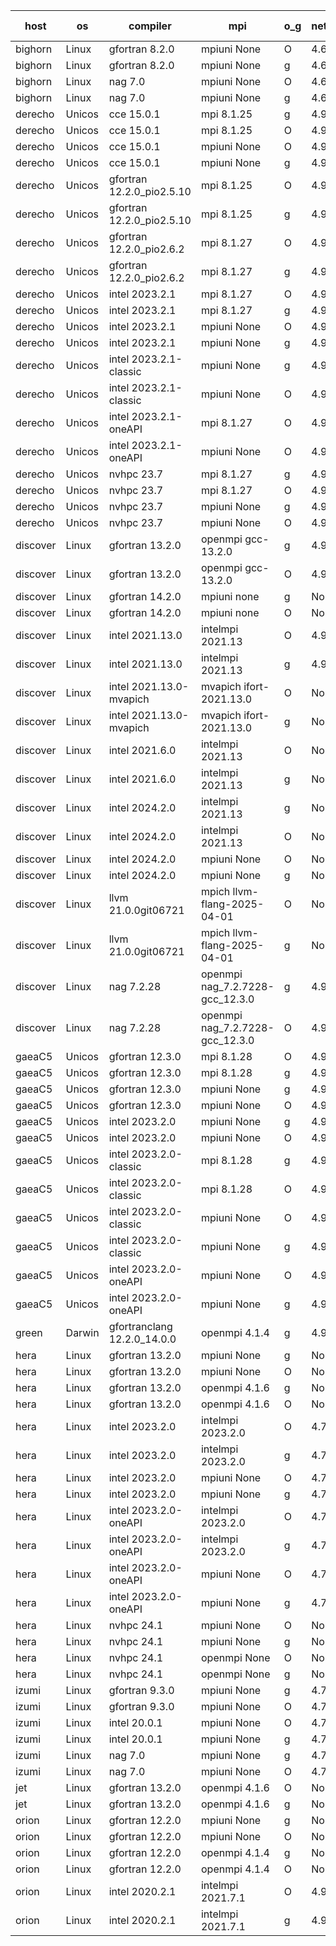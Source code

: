 

| host     | os       | compiler                              | mpi                      | o_g        | netcdf        | build       | u_pass          | u_fail          | s_pass            | s_fail            | e_pass             | e_fail             | nuopc_pass       | nuopc_fail       | artifacts link          |
|----------|----------|---------------------------------------|--------------------------|------------|---------------|-------------|-----------------|-----------------|-------------------|-------------------|--------------------|--------------------|------------------|------------------|-------------------------|
| bighorn | Linux | gfortran 8.2.0 | mpiuni None  | O | 4.6.1  | PASS | 12559 | 0 | 9 | 0 | 42 | 0 | None | None | <a href="https://github.com/esmf-org/esmf-test-artifacts/tree/eb31428ad50be097593896e98a5418555c1c1c7d/develop/gfortran/8.2.0/O/mpiuni/None" target="_blank">eb31428</a> | 
| bighorn | Linux | gfortran 8.2.0 | mpiuni None  | g | 4.6.1  | PASS | 12559 | 0 | 9 | 0 | 42 | 0 | None | None | <a href="https://github.com/esmf-org/esmf-test-artifacts/tree/d81d52dcb840df0ccc9320de6799931f6c8cc408/develop/gfortran/8.2.0/g/mpiuni/None" target="_blank">d81d52d</a> | 
| bighorn | Linux | nag 7.0 | mpiuni None  | O | 4.6.1  | PASS | 12559 | 0 | 9 | 0 | 42 | 0 | None | None | <a href="https://github.com/esmf-org/esmf-test-artifacts/tree/f68dfe8b1514b82795fa1e8ac2f568a521516981/develop/nag/7.0/O/mpiuni/None" target="_blank">f68dfe8</a> | 
| bighorn | Linux | nag 7.0 | mpiuni None  | g | 4.6.1  | PASS | 12559 | 0 | 9 | 0 | 42 | 0 | None | None | <a href="https://github.com/esmf-org/esmf-test-artifacts/tree/e215fafcb8b7445cc2e4ad978224957f7122afda/develop/nag/7.0/g/mpiuni/None" target="_blank">e215faf</a> | 
| derecho | Unicos | cce 15.0.1 | mpi 8.1.25  | g | 4.9.2  | PASS | 14029 | 199 | 51 | 0 | 80 | 0 | 57 | 0 | <a href="https://github.com/esmf-org/esmf-test-artifacts/tree/a05e7359266c8c24df73ccacc9b93496cdb12ca5/develop/cce/15.0.1/g/mpi/8.1.25" target="_blank">a05e735</a> | 
| derecho | Unicos | cce 15.0.1 | mpi 8.1.25  | O | 4.9.2  | PASS | None | None | None | None | None | None | None | None | <a href="https://github.com/esmf-org/esmf-test-artifacts/tree/a81b3143dac72d577038656835200cbd76f4d5a8/develop/cce/15.0.1/O/mpi/8.1.25" target="_blank">a81b314</a> | 
| derecho | Unicos | cce 15.0.1 | mpiuni None  | O | 4.9.2  | PASS | 12323 | 236 | 9 | 0 | 42 | 0 | None | None | <a href="https://github.com/esmf-org/esmf-test-artifacts/tree/c3e4aacb1d7def5f6f73057ea8756b14e98ee4fe/develop/cce/15.0.1/O/mpiuni/None" target="_blank">c3e4aac</a> | 
| derecho | Unicos | cce 15.0.1 | mpiuni None  | g | 4.9.2  | PASS | 12482 | 77 | 9 | 0 | 42 | 0 | None | None | <a href="https://github.com/esmf-org/esmf-test-artifacts/tree/7b3ccb9bd3f7163985281aea016f662fd3600dc2/develop/cce/15.0.1/g/mpiuni/None" target="_blank">7b3ccb9</a> | 
| derecho | Unicos | gfortran 12.2.0_pio2.5.10 | mpi 8.1.25  | O | 4.9.2  | PASS | None | None | None | None | None | None | None | None | <a href="https://github.com/esmf-org/esmf-test-artifacts/tree/62cfb99c012e70e798496757d506f54d383b83ca/develop/gfortran/12.2.0_pio2.5.10/O/mpi/8.1.25" target="_blank">62cfb99</a> | 
| derecho | Unicos | gfortran 12.2.0_pio2.5.10 | mpi 8.1.25  | g | 4.9.2  | PASS | None | None | None | None | None | None | None | None | <a href="https://github.com/esmf-org/esmf-test-artifacts/tree/fccb490f82e4c1cf698ff69373389356d618c45c/develop/gfortran/12.2.0_pio2.5.10/g/mpi/8.1.25" target="_blank">fccb490</a> | 
| derecho | Unicos | gfortran 12.2.0_pio2.6.2 | mpi 8.1.27  | O | 4.9.2  | PASS | None | None | None | None | None | None | None | None | <a href="https://github.com/esmf-org/esmf-test-artifacts/tree/7201672ac785dd9ec9a9cc3a8167ce5453a163c9/develop/gfortran/12.2.0_pio2.6.2/O/mpi/8.1.27" target="_blank">7201672</a> | 
| derecho | Unicos | gfortran 12.2.0_pio2.6.2 | mpi 8.1.27  | g | 4.9.2  | PASS | 14228 | 0 | 51 | 0 | 80 | 0 | 57 | 0 | <a href="https://github.com/esmf-org/esmf-test-artifacts/tree/1b0e89de1b482b4af477b1fe59711f3f330b56d0/develop/gfortran/12.2.0_pio2.6.2/g/mpi/8.1.27" target="_blank">1b0e89d</a> | 
| derecho | Unicos | intel 2023.2.1 | mpi 8.1.27  | O | 4.9.2  | PASS | None | None | None | None | None | None | None | None | <a href="https://github.com/esmf-org/esmf-test-artifacts/tree/6945319c0193c4ece089e8313f2d2d3b9067664b/develop/intel/2023.2.1/O/mpi/8.1.27" target="_blank">6945319</a> | 
| derecho | Unicos | intel 2023.2.1 | mpi 8.1.27  | g | 4.9.2  | PASS | 14228 | 0 | 51 | 0 | 80 | 0 | 58 | 0 | <a href="https://github.com/esmf-org/esmf-test-artifacts/tree/c64d7bc2b722b3bf31597eabc5ec205d0a5ee815/develop/intel/2023.2.1/g/mpi/8.1.27" target="_blank">c64d7bc</a> | 
| derecho | Unicos | intel 2023.2.1 | mpiuni None  | O | 4.9.2  | PASS | 12559 | 0 | 9 | 0 | 42 | 0 | None | None | <a href="https://github.com/esmf-org/esmf-test-artifacts/tree/5cd8c36af259fc88aa8d8d3ddbf3b72e9c56288c/develop/intel/2023.2.1/O/mpiuni/None" target="_blank">5cd8c36</a> | 
| derecho | Unicos | intel 2023.2.1 | mpiuni None  | g | 4.9.2  | PASS | 12559 | 0 | 9 | 0 | 42 | 0 | None | None | <a href="https://github.com/esmf-org/esmf-test-artifacts/tree/a47470100e9434982afd2bd5a0103a273e2be7d0/develop/intel/2023.2.1/g/mpiuni/None" target="_blank">a474701</a> | 
| derecho | Unicos | intel 2023.2.1-classic | mpiuni None  | g | 4.9.2  | PASS | 12559 | 0 | 9 | 0 | 42 | 0 | None | None | <a href="https://github.com/esmf-org/esmf-test-artifacts/tree/8273833d5d1df9eb33afcba02e52551f7903e137/develop/intel/2023.2.1-classic/g/mpiuni/None" target="_blank">8273833</a> | 
| derecho | Unicos | intel 2023.2.1-classic | mpiuni None  | O | 4.9.2  | PASS | 12559 | 0 | 9 | 0 | 42 | 0 | None | None | <a href="https://github.com/esmf-org/esmf-test-artifacts/tree/a081c3bf406d422f011e0ff70a0b639c5c64e03a/develop/intel/2023.2.1-classic/O/mpiuni/None" target="_blank">a081c3b</a> | 
| derecho | Unicos | intel 2023.2.1-oneAPI | mpi 8.1.27  | O | 4.9.2  | PASS | None | None | None | None | None | None | None | None | <a href="https://github.com/esmf-org/esmf-test-artifacts/tree/549d06ee762d3c7b1a95ef5f25891fba435f6b7d/develop/intel/2023.2.1-oneAPI/O/mpi/8.1.27" target="_blank">549d06e</a> | 
| derecho | Unicos | intel 2023.2.1-oneAPI | mpiuni None  | O | 4.9.2  | PASS | 12559 | 0 | 9 | 0 | 42 | 0 | None | None | <a href="https://github.com/esmf-org/esmf-test-artifacts/tree/90d97307742458f7fcd8acf61256b736786ea340/develop/intel/2023.2.1-oneAPI/O/mpiuni/None" target="_blank">90d9730</a> | 
| derecho | Unicos | nvhpc 23.7 | mpi 8.1.27  | g | 4.9.2  | PASS | None | None | None | None | None | None | None | None | <a href="https://github.com/esmf-org/esmf-test-artifacts/tree/f071015fe77c0b61ac81845c2cd13cc875b79326/develop/nvhpc/23.7/g/mpi/8.1.27" target="_blank">f071015</a> | 
| derecho | Unicos | nvhpc 23.7 | mpi 8.1.27  | O | 4.9.2  | PASS | None | None | None | None | None | None | None | None | <a href="https://github.com/esmf-org/esmf-test-artifacts/tree/c6a53301322ce530e4d0bf04e2307048455e9bac/develop/nvhpc/23.7/O/mpi/8.1.27" target="_blank">c6a5330</a> | 
| derecho | Unicos | nvhpc 23.7 | mpiuni None  | g | 4.9.2  | PASS | 12559 | 0 | 9 | 0 | 42 | 0 | None | None | <a href="https://github.com/esmf-org/esmf-test-artifacts/tree/3dc8f94b3de131f70741de638da62f356617d56b/develop/nvhpc/23.7/g/mpiuni/None" target="_blank">3dc8f94</a> | 
| derecho | Unicos | nvhpc 23.7 | mpiuni None  | O | 4.9.2  | PASS | 12559 | 0 | 9 | 0 | 42 | 0 | None | None | <a href="https://github.com/esmf-org/esmf-test-artifacts/tree/366ad1df67fb12904acfab34074f6fd676516b67/develop/nvhpc/23.7/O/mpiuni/None" target="_blank">366ad1d</a> | 
| discover | Linux | gfortran 13.2.0 | openmpi gcc-13.2.0  | g | 4.9.2  | PASS | 14228 | 0 | 51 | 0 | 80 | 0 | 57 | 0 | <a href="https://github.com/esmf-org/esmf-test-artifacts/tree/7c8ddcaabe26bfd6224727c10d39b6efdc429fa6/develop/gfortran/13.2.0/g/openmpi/gcc-13.2.0" target="_blank">7c8ddca</a> | 
| discover | Linux | gfortran 13.2.0 | openmpi gcc-13.2.0  | O | 4.9.2  | PASS | 14228 | 0 | 51 | 0 | 80 | 0 | 57 | 0 | <a href="https://github.com/esmf-org/esmf-test-artifacts/tree/e6a393afaae26d7482c13b7460398dd45078e415/develop/gfortran/13.2.0/O/openmpi/gcc-13.2.0" target="_blank">e6a393a</a> | 
| discover | Linux | gfortran 14.2.0 | mpiuni none  | g | None  | PASS | 12559 | 0 | 9 | 0 | 42 | 0 | None | None | <a href="https://github.com/esmf-org/esmf-test-artifacts/tree/f62826eab471a2f27936c095bea7704fff279112/develop/gfortran/14.2.0/g/mpiuni/none" target="_blank">f62826e</a> | 
| discover | Linux | gfortran 14.2.0 | mpiuni none  | O | None  | PASS | 12559 | 0 | 9 | 0 | 42 | 0 | None | None | <a href="https://github.com/esmf-org/esmf-test-artifacts/tree/6b4515e2a9faca68be527605c9057803185ea270/develop/gfortran/14.2.0/O/mpiuni/none" target="_blank">6b4515e</a> | 
| discover | Linux | intel 2021.13.0 | intelmpi 2021.13  | O | 4.9.2  | PASS | 14228 | 0 | 51 | 0 | 80 | 0 | 57 | 0 | <a href="https://github.com/esmf-org/esmf-test-artifacts/tree/4ab82d49c6594e1189ece9d2c64ab0ac656a7a08/develop/intel/2021.13.0/O/intelmpi/2021.13" target="_blank">4ab82d4</a> | 
| discover | Linux | intel 2021.13.0 | intelmpi 2021.13  | g | 4.9.2  | PASS | 14228 | 0 | 51 | 0 | 80 | 0 | 57 | 0 | <a href="https://github.com/esmf-org/esmf-test-artifacts/tree/4f5309ccbd10826c8e63ab7aed7481ee44b90def/develop/intel/2021.13.0/g/intelmpi/2021.13" target="_blank">4f5309c</a> | 
| discover | Linux | intel 2021.13.0-mvapich | mvapich ifort-2021.13.0  | O | None  | PASS | 14228 | 0 | 51 | 0 | 80 | 0 | 57 | 0 | <a href="https://github.com/esmf-org/esmf-test-artifacts/tree/25fae611d67c1898d2be69d7df10212d26fe6e22/develop/intel/2021.13.0-mvapich/O/mvapich/ifort-2021.13.0" target="_blank">25fae61</a> | 
| discover | Linux | intel 2021.13.0-mvapich | mvapich ifort-2021.13.0  | g | None  | PASS | 14228 | 0 | 51 | 0 | 80 | 0 | 57 | 0 | <a href="https://github.com/esmf-org/esmf-test-artifacts/tree/bdca6bc59e80f1e78a8f0c7b575fd589bb750292/develop/intel/2021.13.0-mvapich/g/mvapich/ifort-2021.13.0" target="_blank">bdca6bc</a> | 
| discover | Linux | intel 2021.6.0 | intelmpi 2021.13  | O | None  | PASS | 14228 | 0 | 51 | 0 | 80 | 0 | 57 | 0 | <a href="https://github.com/esmf-org/esmf-test-artifacts/tree/e6a9f6ab975c453f18e26d285980bd63a3469904/develop/intel/2021.6.0/O/intelmpi/2021.13" target="_blank">e6a9f6a</a> | 
| discover | Linux | intel 2021.6.0 | intelmpi 2021.13  | g | None  | PASS | 14228 | 0 | 51 | 0 | 80 | 0 | 57 | 0 | <a href="https://github.com/esmf-org/esmf-test-artifacts/tree/e6539b9ce8924fa81f92587d154ea7f757d35d4a/develop/intel/2021.6.0/g/intelmpi/2021.13" target="_blank">e6539b9</a> | 
| discover | Linux | intel 2024.2.0 | intelmpi 2021.13  | g | None  | PASS | 14227 | 1 | 51 | 0 | 80 | 0 | 57 | 0 | <a href="https://github.com/esmf-org/esmf-test-artifacts/tree/a16143749deb9feb9ad27b224930f14b65cdd2a9/develop/intel/2024.2.0/g/intelmpi/2021.13" target="_blank">a161437</a> | 
| discover | Linux | intel 2024.2.0 | intelmpi 2021.13  | O | None  | PASS | 14228 | 0 | 51 | 0 | 80 | 0 | 57 | 0 | <a href="https://github.com/esmf-org/esmf-test-artifacts/tree/1524a439c85bb5cb78481af1b4c5c12c7fca8a60/develop/intel/2024.2.0/O/intelmpi/2021.13" target="_blank">1524a43</a> | 
| discover | Linux | intel 2024.2.0 | mpiuni None  | O | None  | PASS | 12559 | 0 | 9 | 0 | 42 | 0 | None | None | <a href="https://github.com/esmf-org/esmf-test-artifacts/tree/d6b8c60487be4bb946bfe2fdcb284197a44a8269/develop/intel/2024.2.0/O/mpiuni/None" target="_blank">d6b8c60</a> | 
| discover | Linux | intel 2024.2.0 | mpiuni None  | g | None  | PASS | 12558 | 1 | 9 | 0 | 42 | 0 | None | None | <a href="https://github.com/esmf-org/esmf-test-artifacts/tree/bce21ec18d3f098f99bdba73c5d30c5335cefb20/develop/intel/2024.2.0/g/mpiuni/None" target="_blank">bce21ec</a> | 
| discover | Linux | llvm 21.0.0git06721 | mpich llvm-flang-2025-04-01  | O | None  | PASS | None | None | None | None | None | None | None | None | <a href="https://github.com/esmf-org/esmf-test-artifacts/tree/d7b51724904b4ad81933c9e6bb9028927642efb6/develop/llvm/21.0.0git06721/O/mpich/llvm-flang-2025-04-01" target="_blank">d7b5172</a> | 
| discover | Linux | llvm 21.0.0git06721 | mpich llvm-flang-2025-04-01  | g | None  | PASS | None | None | None | None | None | None | None | None | <a href="https://github.com/esmf-org/esmf-test-artifacts/tree/38b54faebcfa01a7e77ded4528d63c5bf5c4b874/develop/llvm/21.0.0git06721/g/mpich/llvm-flang-2025-04-01" target="_blank">38b54fa</a> | 
| discover | Linux | nag 7.2.28 | openmpi nag_7.2.7228-gcc_12.3.0  | g | 4.9.2  | PASS | None | None | None | None | None | None | None | None | <a href="https://github.com/esmf-org/esmf-test-artifacts/tree/46f0e8de93420c5e945ad79b706848a38d465a1e/develop/nag/7.2.28/g/openmpi/nag_7.2.7228-gcc_12.3.0" target="_blank">46f0e8d</a> | 
| discover | Linux | nag 7.2.28 | openmpi nag_7.2.7228-gcc_12.3.0  | O | 4.9.2  | PASS | 14228 | 0 | 51 | 0 | 80 | 0 | 56 | 1 | <a href="https://github.com/esmf-org/esmf-test-artifacts/tree/a167a1d2973492f02bc899081594557ed3e38e22/develop/nag/7.2.28/O/openmpi/nag_7.2.7228-gcc_12.3.0" target="_blank">a167a1d</a> | 
| gaeaC5 | Unicos | gfortran 12.3.0 | mpi 8.1.28  | O | 4.9.0  | PASS | None | None | None | None | None | None | None | None | <a href="https://github.com/esmf-org/esmf-test-artifacts/tree/f4f5e047bd991134b536febc68d905fd66143ee1/develop/gfortran/12.3.0/O/mpi/8.1.28" target="_blank">f4f5e04</a> | 
| gaeaC5 | Unicos | gfortran 12.3.0 | mpi 8.1.28  | g | 4.9.0  | PASS | 14228 | 0 | 51 | 0 | 80 | 0 | 57 | 0 | <a href="https://github.com/esmf-org/esmf-test-artifacts/tree/0ed908f1effc60e0590d423bb5eb96f1e8b3bd98/develop/gfortran/12.3.0/g/mpi/8.1.28" target="_blank">0ed908f</a> | 
| gaeaC5 | Unicos | gfortran 12.3.0 | mpiuni None  | g | 4.9.0  | PASS | None | None | None | None | None | None | None | None | <a href="https://github.com/esmf-org/esmf-test-artifacts/tree/5a203e0d9859c812d19530e9c3b29216dcbf03e0/develop/gfortran/12.3.0/g/mpiuni/None" target="_blank">5a203e0</a> | 
| gaeaC5 | Unicos | gfortran 12.3.0 | mpiuni None  | O | 4.9.0  | PASS | None | None | None | None | None | None | None | None | <a href="https://github.com/esmf-org/esmf-test-artifacts/tree/7acc7f8a1d4a1f261094e568e64202b0b5d2d2c5/develop/gfortran/12.3.0/O/mpiuni/None" target="_blank">7acc7f8</a> | 
| gaeaC5 | Unicos | intel 2023.2.0 | mpiuni None  | g | 4.9.0  | PASS | None | None | None | None | None | None | None | None | <a href="https://github.com/esmf-org/esmf-test-artifacts/tree/c751fc1baf3310cf86586ae79e052dc1b8f0365e/develop/intel/2023.2.0/g/mpiuni/None" target="_blank">c751fc1</a> | 
| gaeaC5 | Unicos | intel 2023.2.0 | mpiuni None  | O | 4.9.0  | PASS | None | None | None | None | None | None | None | None | <a href="https://github.com/esmf-org/esmf-test-artifacts/tree/d917166fbe5f90cb26c135bd95678c9707805dff/develop/intel/2023.2.0/O/mpiuni/None" target="_blank">d917166</a> | 
| gaeaC5 | Unicos | intel 2023.2.0-classic | mpi 8.1.28  | g | 4.9.0  | PASS | 14228 | 0 | 51 | 0 | 80 | 0 | 57 | 0 | <a href="https://github.com/esmf-org/esmf-test-artifacts/tree/9b7ddd510792ade434010a8d0ea091d928dd2f03/develop/intel/2023.2.0-classic/g/mpi/8.1.28" target="_blank">9b7ddd5</a> | 
| gaeaC5 | Unicos | intel 2023.2.0-classic | mpi 8.1.28  | O | 4.9.0  | PASS | None | None | None | None | None | None | None | None | <a href="https://github.com/esmf-org/esmf-test-artifacts/tree/2e7e48272cccced48b84881cf55088a95bcfcb89/develop/intel/2023.2.0-classic/O/mpi/8.1.28" target="_blank">2e7e482</a> | 
| gaeaC5 | Unicos | intel 2023.2.0-classic | mpiuni None  | O | 4.9.0  | PASS | None | None | None | None | None | None | None | None | <a href="https://github.com/esmf-org/esmf-test-artifacts/tree/544522f5fb1529fac40b1b33f173388e311ddad5/develop/intel/2023.2.0-classic/O/mpiuni/None" target="_blank">544522f</a> | 
| gaeaC5 | Unicos | intel 2023.2.0-classic | mpiuni None  | g | 4.9.0  | PASS | None | None | None | None | None | None | None | None | <a href="https://github.com/esmf-org/esmf-test-artifacts/tree/c1b8aafe2aafcefcc7dd88590cd107448d80a1f3/develop/intel/2023.2.0-classic/g/mpiuni/None" target="_blank">c1b8aaf</a> | 
| gaeaC5 | Unicos | intel 2023.2.0-oneAPI | mpiuni None  | O | 4.9.0  | PASS | None | None | None | None | None | None | None | None | <a href="https://github.com/esmf-org/esmf-test-artifacts/tree/da6cae1a7a7a304c5570ccd4487dd4706b31f8b6/develop/intel/2023.2.0-oneAPI/O/mpiuni/None" target="_blank">da6cae1</a> | 
| gaeaC5 | Unicos | intel 2023.2.0-oneAPI | mpiuni None  | g | 4.9.0  | PASS | None | None | None | None | None | None | None | None | <a href="https://github.com/esmf-org/esmf-test-artifacts/tree/dfa0fe928a23727fdbdb8bca716453e809667083/develop/intel/2023.2.0-oneAPI/g/mpiuni/None" target="_blank">dfa0fe9</a> | 
| green | Darwin | gfortranclang 12.2.0_14.0.0 | openmpi 4.1.4  | g | 4.9.3  | PASS | None | None | None | None | None | None | None | None | <a href="https://github.com/esmf-org/esmf-test-artifacts/tree/2ce11c4774943b50387e9ea1e9a9e85f22f7e5a7/develop/gfortranclang/12.2.0_14.0.0/g/openmpi/4.1.4" target="_blank">2ce11c4</a> | 
| hera | Linux | gfortran 13.2.0 | mpiuni None  | g | None  | PASS | 12559 | 0 | 9 | 0 | 42 | 0 | None | None | <a href="https://github.com/esmf-org/esmf-test-artifacts/tree/b7186308559be6ba60440617c45d34b0300b53a2/develop/gfortran/13.2.0/g/mpiuni/None" target="_blank">b718630</a> | 
| hera | Linux | gfortran 13.2.0 | mpiuni None  | O | None  | PASS | 12559 | 0 | 9 | 0 | 42 | 0 | None | None | <a href="https://github.com/esmf-org/esmf-test-artifacts/tree/5f5fddf2e2c5a47deb3d36650ebe0c282dc5e63c/develop/gfortran/13.2.0/O/mpiuni/None" target="_blank">5f5fddf</a> | 
| hera | Linux | gfortran 13.2.0 | openmpi 4.1.6  | g | None  | PASS | None | None | None | None | None | None | None | None | <a href="https://github.com/esmf-org/esmf-test-artifacts/tree/88c1c9f555e4f471d90798b6503c94585ad1f812/develop/gfortran/13.2.0/g/openmpi/4.1.6" target="_blank">88c1c9f</a> | 
| hera | Linux | gfortran 13.2.0 | openmpi 4.1.6  | O | None  | PASS | None | None | None | None | None | None | None | None | <a href="https://github.com/esmf-org/esmf-test-artifacts/tree/18317119f58db73b14579f5cb1aeb8a59f7e5454/develop/gfortran/13.2.0/O/openmpi/4.1.6" target="_blank">1831711</a> | 
| hera | Linux | intel 2023.2.0 | intelmpi 2023.2.0  | O | 4.7.0  | PASS | None | None | None | None | None | None | None | None | <a href="https://github.com/esmf-org/esmf-test-artifacts/tree/7517440f4651c14dca0c954aa3e8cd0959d27a43/develop/intel/2023.2.0/O/intelmpi/2023.2.0" target="_blank">7517440</a> | 
| hera | Linux | intel 2023.2.0 | intelmpi 2023.2.0  | g | 4.7.0  | PASS | 14228 | 0 | 51 | 0 | 80 | 0 | 57 | 0 | <a href="https://github.com/esmf-org/esmf-test-artifacts/tree/4f324a398fdefa8c6d711fa8883eaf160ed143a0/develop/intel/2023.2.0/g/intelmpi/2023.2.0" target="_blank">4f324a3</a> | 
| hera | Linux | intel 2023.2.0 | mpiuni None  | O | 4.7.0  | PASS | 12559 | 0 | 9 | 0 | 42 | 0 | None | None | <a href="https://github.com/esmf-org/esmf-test-artifacts/tree/b31811111bb95092c057a51fcb0efd73218df757/develop/intel/2023.2.0/O/mpiuni/None" target="_blank">b318111</a> | 
| hera | Linux | intel 2023.2.0 | mpiuni None  | g | 4.7.0  | PASS | 12559 | 0 | 9 | 0 | 42 | 0 | None | None | <a href="https://github.com/esmf-org/esmf-test-artifacts/tree/343f86623e528608d04e8b5eaa301c8196547c06/develop/intel/2023.2.0/g/mpiuni/None" target="_blank">343f866</a> | 
| hera | Linux | intel 2023.2.0-oneAPI | intelmpi 2023.2.0  | O | 4.7.0  | PASS | 14228 | 0 | 50 | 1 | 80 | 0 | 57 | 0 | <a href="https://github.com/esmf-org/esmf-test-artifacts/tree/b2f96ca3cc2fcf389d56a592e9a28adf784df38e/develop/intel/2023.2.0-oneAPI/O/intelmpi/2023.2.0" target="_blank">b2f96ca</a> | 
| hera | Linux | intel 2023.2.0-oneAPI | intelmpi 2023.2.0  | g | 4.7.0  | PASS | None | None | None | None | None | None | None | None | <a href="https://github.com/esmf-org/esmf-test-artifacts/tree/2d27bd8324bd40628d8538aa3f4571be2a9e5f68/develop/intel/2023.2.0-oneAPI/g/intelmpi/2023.2.0" target="_blank">2d27bd8</a> | 
| hera | Linux | intel 2023.2.0-oneAPI | mpiuni None  | O | 4.7.0  | PASS | None | None | None | None | None | None | None | None | <a href="https://github.com/esmf-org/esmf-test-artifacts/tree/4709cec4bb9cc97b91558b0404fe933dd04486ac/develop/intel/2023.2.0-oneAPI/O/mpiuni/None" target="_blank">4709cec</a> | 
| hera | Linux | intel 2023.2.0-oneAPI | mpiuni None  | g | 4.7.0  | PASS | 12559 | 0 | 9 | 0 | 42 | 0 | None | None | <a href="https://github.com/esmf-org/esmf-test-artifacts/tree/24283026e424595f243c075e7f874698df741f4a/develop/intel/2023.2.0-oneAPI/g/mpiuni/None" target="_blank">2428302</a> | 
| hera | Linux | nvhpc 24.1 | mpiuni None  | O | None  | PASS | None | None | None | None | None | None | None | None | <a href="https://github.com/esmf-org/esmf-test-artifacts/tree/ad6ca0bfd5168587b8a4f3eba2c3fd023ea1e3f7/develop/nvhpc/24.1/O/mpiuni/None" target="_blank">ad6ca0b</a> | 
| hera | Linux | nvhpc 24.1 | mpiuni None  | g | None  | PASS | 12559 | 0 | 9 | 0 | 42 | 0 | None | None | <a href="https://github.com/esmf-org/esmf-test-artifacts/tree/1904f6f0b21fd2094331081ef14e62893084ec84/develop/nvhpc/24.1/g/mpiuni/None" target="_blank">1904f6f</a> | 
| hera | Linux | nvhpc 24.1 | openmpi None  | O | None  | PASS | 14228 | 0 | 51 | 0 | 80 | 0 | 57 | 0 | <a href="https://github.com/esmf-org/esmf-test-artifacts/tree/536db319d807ffbd7f4cd9bc00636c5d34776569/develop/nvhpc/24.1/O/openmpi/None" target="_blank">536db31</a> | 
| hera | Linux | nvhpc 24.1 | openmpi None  | g | None  | PASS | 14228 | 0 | 51 | 0 | 80 | 0 | 57 | 0 | <a href="https://github.com/esmf-org/esmf-test-artifacts/tree/9cd0737069f48cb942195d62cc8b88763f9be4ec/develop/nvhpc/24.1/g/openmpi/None" target="_blank">9cd0737</a> | 
| izumi | Linux | gfortran 9.3.0 | mpiuni None  | g | 4.7.4  | PASS | 12559 | 0 | 9 | 0 | 42 | 0 | None | None | <a href="https://github.com/esmf-org/esmf-test-artifacts/tree/8af1bf48217bc5e5c3864a3d2c96ffead463a4f5/develop/gfortran/9.3.0/g/mpiuni/None" target="_blank">8af1bf4</a> | 
| izumi | Linux | gfortran 9.3.0 | mpiuni None  | O | 4.7.4  | PASS | 12559 | 0 | 9 | 0 | 42 | 0 | None | None | <a href="https://github.com/esmf-org/esmf-test-artifacts/tree/768ff60279bec58d4e5fe059a4b74cd0cd74a305/develop/gfortran/9.3.0/O/mpiuni/None" target="_blank">768ff60</a> | 
| izumi | Linux | intel 20.0.1 | mpiuni None  | O | 4.7.4  | PASS | 12559 | 0 | 9 | 0 | 42 | 0 | None | None | <a href="https://github.com/esmf-org/esmf-test-artifacts/tree/be06af8ad41ae5a13cbf239aae766d82d03820bc/develop/intel/20.0.1/O/mpiuni/None" target="_blank">be06af8</a> | 
| izumi | Linux | intel 20.0.1 | mpiuni None  | g | 4.7.4  | PASS | 12559 | 0 | 9 | 0 | 42 | 0 | None | None | <a href="https://github.com/esmf-org/esmf-test-artifacts/tree/f498d7a5d3c77b58a351fbbea0d3dcc7c9bbc2cb/develop/intel/20.0.1/g/mpiuni/None" target="_blank">f498d7a</a> | 
| izumi | Linux | nag 7.0 | mpiuni None  | g | 4.7.4  | PASS | 12559 | 0 | 9 | 0 | 42 | 0 | None | None | <a href="https://github.com/esmf-org/esmf-test-artifacts/tree/985762ce2e2da60349d50271bcc9c550af6b83bf/develop/nag/7.0/g/mpiuni/None" target="_blank">985762c</a> | 
| izumi | Linux | nag 7.0 | mpiuni None  | O | 4.7.4  | PASS | 12497 | 62 | 9 | 0 | 42 | 0 | None | None | <a href="https://github.com/esmf-org/esmf-test-artifacts/tree/a8906cc9313435631507822cf219a2ef16473466/develop/nag/7.0/O/mpiuni/None" target="_blank">a8906cc</a> | 
| jet | Linux | gfortran 13.2.0 | openmpi 4.1.6  | O | None  | PASS | None | None | None | None | None | None | None | None | <a href="https://github.com/esmf-org/esmf-test-artifacts/tree/f35dd435ea1ccd5c0709dba37d4bf327254f0f1f/develop/gfortran/13.2.0/O/openmpi/4.1.6" target="_blank">f35dd43</a> | 
| jet | Linux | gfortran 13.2.0 | openmpi 4.1.6  | g | None  | PASS | None | None | None | None | None | None | None | None | <a href="https://github.com/esmf-org/esmf-test-artifacts/tree/93a947ca027dbe287efcc1260804d3461fc1b27e/develop/gfortran/13.2.0/g/openmpi/4.1.6" target="_blank">93a947c</a> | 
| orion | Linux | gfortran 12.2.0 | mpiuni None  | g | None  | PASS | 12559 | 0 | 9 | 0 | 42 | 0 | None | None | <a href="https://github.com/esmf-org/esmf-test-artifacts/tree/b6ae65fa1c8cfb27e82d74d9bc5b454f253a72d2/develop/gfortran/12.2.0/g/mpiuni/None" target="_blank">b6ae65f</a> | 
| orion | Linux | gfortran 12.2.0 | mpiuni None  | O | None  | PASS | 12559 | 0 | 9 | 0 | 42 | 0 | None | None | <a href="https://github.com/esmf-org/esmf-test-artifacts/tree/cd7669969ac4475cb1a92377966f5761fb9c8efe/develop/gfortran/12.2.0/O/mpiuni/None" target="_blank">cd76699</a> | 
| orion | Linux | gfortran 12.2.0 | openmpi 4.1.4  | g | None  | PASS | None | None | None | None | None | None | None | None | <a href="https://github.com/esmf-org/esmf-test-artifacts/tree/0d0e6fb3625f25ab604cd57431bd1eff5b45c137/develop/gfortran/12.2.0/g/openmpi/4.1.4" target="_blank">0d0e6fb</a> | 
| orion | Linux | gfortran 12.2.0 | openmpi 4.1.4  | O | None  | PASS | 14228 | 0 | 51 | 0 | 80 | 0 | 57 | 0 | <a href="https://github.com/esmf-org/esmf-test-artifacts/tree/31d2feac81e4ea701de00a575ce54895cdcbe249/develop/gfortran/12.2.0/O/openmpi/4.1.4" target="_blank">31d2fea</a> | 
| orion | Linux | intel 2020.2.1 | intelmpi 2021.7.1  | O | 4.9.2  | PASS | 14228 | 0 | 51 | 0 | 80 | 0 | 57 | 0 | <a href="https://github.com/esmf-org/esmf-test-artifacts/tree/de9f83a7d99e78ebb9036a0ef591fc51a362466f/develop/intel/2020.2.1/O/intelmpi/2021.7.1" target="_blank">de9f83a</a> | 
| orion | Linux | intel 2020.2.1 | intelmpi 2021.7.1  | g | 4.9.2  | PASS | 14228 | 0 | 51 | 0 | 80 | 0 | 57 | 0 | <a href="https://github.com/esmf-org/esmf-test-artifacts/tree/70c5961876cdeb63a0defc57472b8d3607e0d0ad/develop/intel/2020.2.1/g/intelmpi/2021.7.1" target="_blank">70c5961</a> | 
